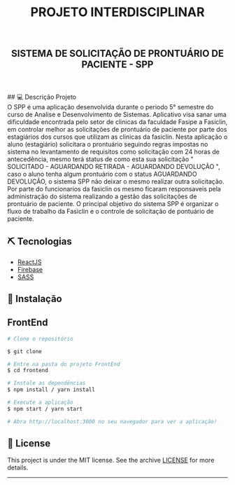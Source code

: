 <div align="center">
  <h1>PROJETO INTERDISCIPLINAR</h1>
  <br>
  <h2>SISTEMA DE SOLICITAÇÃO DE PRONTUÁRIO DE PACIENTE - SPP</h2>
</div>
<br>
<br>
## 💻 Descrição Projeto
<br>
O SPP é uma aplicação desenvolvida durante o periodo 5° semestre do curso de Analise e Desenvolvimento de Sistemas. Aplicativo visa sanar uma dificuldade encontrada pelo setor de clinicas da faculdade Fasipe a Fasiclin, em controlar melhor as solicitações de prontuário de paciente por parte dos estagiários dos cursos que utilizam as clinicas da fasiclin. Nesta aplicação o aluno (estagiário) solicitara o prontuário seguindo regras impostas no sistema no levantamento de requisitos como solicitação com 24 horas de antecedência, mesmo terá status de como esta sua solicitação " SOLICITADO - AGUARDANDO RETIRADA - AGUARDANDO DEVOLUÇÃO ", caso o aluno tenha algum prontuário com o status AGUARDANDO DEVOLUÇÃO, o sistema SPP não deixar o mesmo realizar outra solicitação.
Por parte do funcionarios da fasiclin os mesmo ficaram responsaveis pela administração do sistema realizando a gestão das solicitações de prontuário de paciente. 
O principal objetivo do sistema SPP é organizar o fluxo de trabalho da Fasiclin e o controle de solicitação de pontuário de paciente.

## ⛏ Tecnologias

- [ReactJS](https://reactjs.org/)
- [Firebase](https://firebase.google.com)
- [SASS](https://sass-lang.com/)

## 🚀 Instalação
## FrontEnd

```bash
# Clone o repositório

$ git clone

# Entre na pasta do projeto FrontEnd
$ cd frontend

# Instale as dependências
$ npm install / yarn install

# Execute a aplicação
$ npm start / yarn start

# Abra http://localhost:3000 no seu navegador para ver a aplicação!

```

## 📝 License

This project is under the MIT license. See the archive [LICENSE](LICENSE.md) for more details.

---
<blockquote>
    
</blockquote>
